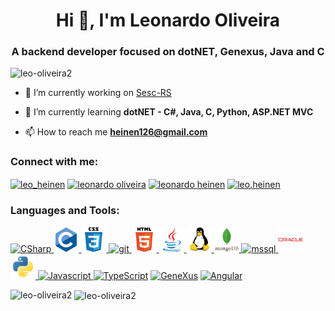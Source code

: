 <h1 align="center">Hi 👋, I'm Leonardo Oliveira</h1>
<h3 align="center">A backend developer focused on dotNET, Genexus, Java and C</h3>

<p align="left"> <img src="https://komarev.com/ghpvc/?username=leo-oliveira2&label=Profile%20views&color=0e75b6&style=flat" alt="leo-oliveira2" /> </p>

- 🔭 I’m currently working on [Sesc-RS](https://www.sesc-rs.com.br/)

- 🌱 I’m currently learning **dotNET - C#, Java, C, Python, ASP.NET MVC**

- 📫 How to reach me **heinen126@gmail.com**

<h3 align="left">Connect with me:</h3>
<p align="left">
<a href="https://twitter.com/leo_heinen" target="blank"><img align="center" src="https://raw.githubusercontent.com/rahuldkjain/github-profile-readme-generator/master/src/images/icons/Social/twitter.svg" alt="leo_heinen" height="30" width="40" /></a>
<a href="https://www.linkedin.com/in/leonardo-oliveira-47879a169/" target="blank"><img align="center" src="https://raw.githubusercontent.com/rahuldkjain/github-profile-readme-generator/master/src/images/icons/Social/linked-in-alt.svg" alt="leonardo oliveira" height="30" width="40" /></a>
<a href="https://fb.com/leonardo heinen" target="blank"><img align="center" src="https://raw.githubusercontent.com/rahuldkjain/github-profile-readme-generator/master/src/images/icons/Social/facebook.svg" alt="leonardo heinen" height="30" width="40" /></a>
<a href="https://instagram.com/leo.heinen" target="blank"><img align="center" src="https://raw.githubusercontent.com/rahuldkjain/github-profile-readme-generator/master/src/images/icons/Social/instagram.svg" alt="leo.heinen" height="30" width="40" /></a>
</p>

<h3 align="left">Languages and Tools:</h3>
<p align="left"> <a href="https://learn.microsoft.com/en-us/dotnet/csharp/"> <img src="https://gistcdn.githack.com/johndward01/95c1d09de9e3707cfb4154989962376d/raw/f74007782421219d9e9ab4b6a27de2e172a8b714/csharp-logo.svg" alt="CSharp" height="40" width="40"/> </a> <a href="https://www.cprogramming.com/" target="_blank" rel="noreferrer"> <img src="https://raw.githubusercontent.com/devicons/devicon/master/icons/c/c-original.svg" alt="c" width="40" height="40"/> </a> <a href="https://www.w3schools.com/css/" target="_blank" rel="noreferrer"> <img src="https://raw.githubusercontent.com/devicons/devicon/master/icons/css3/css3-original-wordmark.svg" alt="css3" width="40" height="40"/> </a> <a href="https://git-scm.com/" target="_blank" rel="noreferrer"> <img src="https://www.vectorlogo.zone/logos/git-scm/git-scm-icon.svg" alt="git" width="40" height="40"/> </a> <a href="https://www.w3.org/html/" target="_blank" rel="noreferrer"> <img src="https://raw.githubusercontent.com/devicons/devicon/master/icons/html5/html5-original-wordmark.svg" alt="html5" width="40" height="40"/> </a> <a href="https://www.java.com" target="_blank" rel="noreferrer"> <img src="https://raw.githubusercontent.com/devicons/devicon/master/icons/java/java-original.svg" alt="java" width="40" height="40"/> </a> <a href="https://www.linux.org/" target="_blank" rel="noreferrer"> <img src="https://raw.githubusercontent.com/devicons/devicon/master/icons/linux/linux-original.svg" alt="linux" width="40" height="40"/> </a> <a href="https://www.mongodb.com/" target="_blank" rel="noreferrer"> <img src="https://raw.githubusercontent.com/devicons/devicon/master/icons/mongodb/mongodb-original-wordmark.svg" alt="mongodb" width="40" height="40"/> </a> <a href="https://www.microsoft.com/en-us/sql-server" target="_blank" rel="noreferrer"> <img src="https://www.svgrepo.com/show/303229/microsoft-sql-server-logo.svg" alt="mssql" width="40" height="40"/> </a> <a href="https://www.oracle.com/" target="_blank" rel="noreferrer"> <img src="https://raw.githubusercontent.com/devicons/devicon/master/icons/oracle/oracle-original.svg" alt="oracle" width="40" height="40"/> </a> <a href="https://www.python.org" target="_blank" rel="noreferrer"> <img src="https://raw.githubusercontent.com/devicons/devicon/master/icons/python/python-original.svg" alt="python" width="40" height="40"/> </a> <a href="https://developer.mozilla.org/pt-BR/docs/Web/JavaScript"> <img src="https://www.svgrepo.com/show/353925/javascript.svg" alt="Javascript" width="40" height="40"/> </a> <a href="https://www.typescriptlang.org/"> <img src="https://upload.wikimedia.org/wikipedia/commons/4/4c/Typescript_logo_2020.svg" alt="TypeScript" width="40" height="40"/></a> <a href="https://www.genexus.com/pt/"> <img src = "https://media.licdn.com/dms/image/v2/C4D0BAQGajAD_Ylxfaw/company-logo_200_200/company-logo_200_200/0/1630476967229/genexus_artech_logo?e=1735776000&v=beta&t=BOvF5MSzwt10lhBJ9yQhx5DwCryCYe9L2MdEdgLdCkA" alt="GeneXus" width="40" height="40"/></a> <a href="https://angular.dev/"> <img src="https://logosandtypes.com/wp-content/uploads/2024/01/angular.svg" alt="Angular" width="40" height="40"/></a></p>

<p><img align="left" src="https://github-readme-stats.vercel.app/api/top-langs?username=leo-oliveira2&show_icons=true&locale=en&layout=compact&theme=github_dark" alt="leo-oliveira2" /></p>

<p>&nbsp;<img align="center" src="https://github-readme-stats.vercel.app/api?username=leo-oliveira2&show_icons=true&locale=en&theme=github_dark" alt="leo-oliveira2" /></p>

   
  
